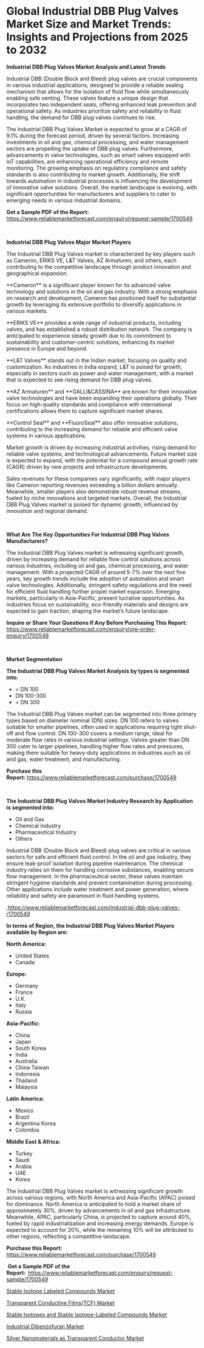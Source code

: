 <p><h1>Global Industrial DBB Plug Valves Market Size and Market Trends: Insights and Projections from 2025 to 2032</h1></p><p><strong>Industrial DBB Plug Valves Market Analysis and Latest Trends</strong></p>
<p><p>Industrial DBB (Double Block and Bleed) plug valves are crucial components in various industrial applications, designed to provide a reliable sealing mechanism that allows for the isolation of fluid flow while simultaneously enabling safe venting. These valves feature a unique design that incorporates two independent seals, offering enhanced leak prevention and operational safety. As industries prioritize safety and reliability in fluid handling, the demand for DBB plug valves continues to rise.</p><p>The Industrial DBB Plug Valves Market is expected to grow at a CAGR of 9.1% during the forecast period, driven by several factors. Increasing investments in oil and gas, chemical processing, and water management sectors are propelling the uptake of DBB plug valves. Furthermore, advancements in valve technologies, such as smart valves equipped with IoT capabilities, are enhancing operational efficiency and remote monitoring. The growing emphasis on regulatory compliance and safety standards is also contributing to market growth. Additionally, the shift towards automation in industrial processes is influencing the development of innovative valve solutions. Overall, the market landscape is evolving, with significant opportunities for manufacturers and suppliers to cater to emerging needs in various industrial domains.</p></p>
<p><strong>Get a Sample PDF of the Report:&nbsp;</strong> <a href="https://www.reliablemarketforecast.com/enquiry/request-sample/1700549?utm_campaign=1897&utm_medium=2&utm_source=Github&utm_content=ia&utm_term=27032025&utm_id=industrial-dbb-plug-valves">https://www.reliablemarketforecast.com/enquiry/request-sample/1700549</a></p>
<p>&nbsp;</p>
<p><strong>Industrial DBB Plug Valves Major Market Players</strong></p>
<p><p>The Industrial DBB Plug Valves market is characterized by key players such as Cameron, ERIKS VE, L&T Valves, AZ Armaturen, and others, each contributing to the competitive landscape through product innovation and geographical expansion.</p><p>**Cameron** is a significant player known for its advanced valve technology and solutions in the oil and gas industry. With a strong emphasis on research and development, Cameron has positioned itself for substantial growth by leveraging its extensive portfolio to diversify applications in various markets.</p><p>**ERIKS VE** provides a wide range of industrial products, including valves, and has established a robust distribution network. The company is anticipated to experience steady growth due to its commitment to sustainability and customer-centric solutions, enhancing its market presence in Europe and beyond.</p><p>**L&T Valves** stands out in the Indian market, focusing on quality and customization. As industries in India expand, L&T is poised for growth, especially in sectors such as power and water management, with a market that is expected to see rising demand for DBB plug valves.</p><p>**AZ Armaturen** and **GALLI&CASSINA** are known for their innovative valve technologies and have been expanding their operations globally. Their focus on high-quality standards and compliance with international certifications allows them to capture significant market shares.</p><p>**Control Seal** and **FluoroSeal** also offer innovative solutions, contributing to the increasing demand for reliable and efficient valve systems in various applications.</p><p>Market growth is driven by increasing industrial activities, rising demand for reliable valve systems, and technological advancements. Future market size is expected to expand, with the potential for a compound annual growth rate (CAGR) driven by new projects and infrastructure developments.</p><p>Sales revenues for these companies vary significantly, with major players like Cameron reporting revenues exceeding a billion dollars annually. Meanwhile, smaller players also demonstrate robust revenue streams, fueled by niche innovations and targeted markets. Overall, the Industrial DBB Plug Valves market is poised for dynamic growth, influenced by innovation and regional demand.</p></p>
<p>&nbsp;</p>
<p><strong>What Are The Key Opportunities For Industrial DBB Plug Valves Manufacturers?</strong></p>
<p><p>The Industrial DBB Plug Valves market is witnessing significant growth, driven by increasing demand for reliable flow control solutions across various industries, including oil and gas, chemical processing, and water management. With a projected CAGR of around 5-7% over the next five years, key growth trends include the adoption of automation and smart valve technologies. Additionally, stringent safety regulations and the need for efficient fluid handling further propel market expansion. Emerging markets, particularly in Asia-Pacific, present lucrative opportunities. As industries focus on sustainability, eco-friendly materials and designs are expected to gain traction, shaping the market’s future landscape.</p></p>
<p><strong>Inquire or Share Your Questions If Any Before Purchasing This Report:</strong> <a href="https://www.reliablemarketforecast.com/enquiry/pre-order-enquiry/1700549?utm_campaign=1897&utm_medium=2&utm_source=Github&utm_content=ia&utm_term=27032025&utm_id=industrial-dbb-plug-valves">https://www.reliablemarketforecast.com/enquiry/pre-order-enquiry/1700549</a></p>
<p>&nbsp;</p>
<p><strong>Market Segmentation</strong></p>
<p><strong>The Industrial DBB Plug Valves Market Analysis by types is segmented into:</strong></p>
<p><ul><li>< DN 100</li><li>DN 100-300</li><li>> DN 300</li></ul></p>
<p><p>The Industrial DBB Plug Valves market can be segmented into three primary types based on diameter nominal (DN) sizes. DN 100 refers to valves suitable for smaller pipelines, often used in applications requiring tight shut-off and flow control. DN 100-300 covers a medium range, ideal for moderate flow rates in various industrial settings. Valves greater than DN 300 cater to larger pipelines, handling higher flow rates and pressures, making them suitable for heavy-duty applications in industries such as oil and gas, water treatment, and manufacturing.</p></p>
<p><strong>Purchase this Report:&nbsp;</strong><a href="https://www.reliablemarketforecast.com/purchase/1700549?utm_campaign=1897&utm_medium=2&utm_source=Github&utm_content=ia&utm_term=27032025&utm_id=industrial-dbb-plug-valves">https://www.reliablemarketforecast.com/purchase/1700549</a></p>
<p>&nbsp;</p>
<p><strong>The Industrial DBB Plug Valves Market Industry Research by Application is segmented into:</strong></p>
<p><ul><li>Oil and Gas</li><li>Chemical Industry</li><li>Pharmaceutical Industry</li><li>Others</li></ul></p>
<p><p>Industrial DBB (Double Block and Bleed) plug valves are critical in various sectors for safe and efficient fluid control. In the oil and gas industry, they ensure leak-proof isolation during pipeline maintenance. The chemical industry relies on them for handling corrosive substances, enabling secure flow management. In the pharmaceutical sector, these valves maintain stringent hygiene standards and prevent contamination during processing. Other applications include water treatment and power generation, where reliability and safety are paramount in fluid handling systems.</p></p>
<p><a href="https://www.reliablemarketforecast.com/industrial-dbb-plug-valves-r1700549?utm_campaign=1897&utm_medium=2&utm_source=Github&utm_content=ia&utm_term=27032025&utm_id=industrial-dbb-plug-valves">&nbsp;https://www.reliablemarketforecast.com/industrial-dbb-plug-valves-r1700549</a></p>
<p><strong>In terms of Region, the Industrial DBB Plug Valves Market Players available by Region are:</strong></p>
<p>
    <p> <strong> North America: </strong>
        <ul>
            <li>United States</li>
            <li>Canada</li>
        </ul>
        </p> 
    <p> <strong> Europe: </strong>
        <ul>
            <li>Germany</li>
            <li>France</li>
            <li>U.K.</li>
            <li>Italy</li>
            <li>Russia</li>
        </ul>
        </p> 
    <p> <strong> Asia-Pacific: </strong>
        <ul>
            <li>China</li>
            <li>Japan</li>
            <li>South Korea</li>
            <li>India</li>
            <li>Australia</li>
            <li>China Taiwan</li>
            <li>Indonesia</li>
            <li>Thailand</li>
            <li>Malaysia</li>
        </ul>
        </p> 
    <p> <strong> Latin America: </strong>
        <ul>
            <li>Mexico</li>
            <li>Brazil</li>
            <li>Argentina Korea</li>
            <li>Colombia</li>
        </ul>
        </p> 
    <p> <strong> Middle East & Africa: </strong>
        <ul>
            <li>Turkey</li>
            <li>Saudi</li>
            <li>Arabia</li>
            <li>UAE</li>
            <li>Korea</li>
        </ul>
    </p>
    </p>
<p><p>The Industrial DBB Plug Valves market is witnessing significant growth across various regions, with North America and Asia-Pacific (APAC) poised for dominance. North America is anticipated to hold a market share of approximately 30%, driven by advancements in oil and gas infrastructure. Meanwhile, APAC, particularly China, is projected to capture around 40%, fueled by rapid industrialization and increasing energy demands. Europe is expected to account for 20%, while the remaining 10% will be attributed to other regions, reflecting a competitive landscape.</p></p>
<p><strong>Purchase this Report: </strong><a href="https://www.reliablemarketforecast.com/purchase/1700549?utm_campaign=1897&utm_medium=2&utm_source=Github&utm_content=ia&utm_term=27032025&utm_id=industrial-dbb-plug-valves">https://www.reliablemarketforecast.com/purchase/1700549</a></p>
<p>&nbsp;<strong>Get a Sample PDF of the Report:&nbsp;&nbsp;</strong><a href="https://www.reliablemarketforecast.com/enquiry/request-sample/1700549?utm_campaign=1897&utm_medium=2&utm_source=Github&utm_content=ia&utm_term=27032025&utm_id=industrial-dbb-plug-valves">https://www.reliablemarketforecast.com/enquiry/request-sample/1700549</a></p>
<p><strong></strong></p>
<p><p><a href="https://github.com/seherlouize/Market-Research-Report-List-1/blob/main/stable-isotope-labeled-compounds-market.md?utm_campaign=1897&utm_medium=2&utm_source=Github&utm_content=ia&utm_term=27032025&utm_id=industrial-dbb-plug-valves">Stable Isotope Labeled Compounds Market</a></p><p><a href="https://github.com/moroesarta/Market-Research-Report-List-1/blob/main/transparent-conductive-filmstcf-market.md?utm_campaign=1897&utm_medium=2&utm_source=Github&utm_content=ia&utm_term=27032025&utm_id=industrial-dbb-plug-valves">Transparent Conductive Films(TCF) Market</a></p><p><a href="https://github.com/sadaandilou/Market-Research-Report-List-1/blob/main/stable-isotopes-and-stable-isotope-labeled-compounds-market.md?utm_campaign=1897&utm_medium=2&utm_source=Github&utm_content=ia&utm_term=27032025&utm_id=industrial-dbb-plug-valves">Stable Isotopes and Stable Isotope-Labeled Compounds Market</a></p><p><a href="https://github.com/delcirodda4f/Market-Research-Report-List-1/blob/main/industrial-dibenzofuran-market.md?utm_campaign=1897&utm_medium=2&utm_source=Github&utm_content=ia&utm_term=27032025&utm_id=industrial-dbb-plug-valves">Industrial Dibenzofuran Market</a></p><p><a href="https://github.com/szaszgrychkq/Market-Research-Report-List-1/blob/main/silver-nanomaterials-as-transparent-conductor-market.md?utm_campaign=1897&utm_medium=2&utm_source=Github&utm_content=ia&utm_term=27032025&utm_id=industrial-dbb-plug-valves">Silver Nanomaterials as Transparent Conductor Market</a></p></p>